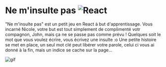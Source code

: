 # Ne m'insulte pas ![React](https://img.shields.io/badge/react-%2320232a.svg?style=for-the-badge&logo=react&logoColor=%2361DAFB) 

"Ne m'insulte pas" est un petit jeu en React à but d'apprentissage.
Vous incarné Nicole, votre but est tout simplement de complimenté votr compagnon, John, mais ça ne se passe pas comme prévu ! 
Quelques soit le mot que vous voulez écrire, vous écrivez une insulte :o 
Une petite histoire se met en place, un seul mot clé peut libérer votre parole, celui ci vous ai donné à la fin, mais un indice se cache sur la page...

![gif](https://github.com/Deunoh/ne_m-insulte_pas/blob/main/src/assets/insulteGif.gif)

